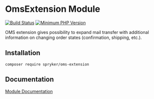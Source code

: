 # OmsExtension Module
[![Build Status](https://travis-ci.org/spryker/oms-extension.svg)](https://travis-ci.org/spryker/oms-extension)
[![Minimum PHP Version](https://img.shields.io/badge/php-%3E%3D%207.2-8892BF.svg)](https://php.net/)

OMS extension gives possibility to expand mail transfer with additional information on changing order states (confirmation, shipping, etc.).

## Installation

```
composer require spryker/oms-extension
```

## Documentation

[Module Documentation](https://documentation.spryker.com/capabilities/order_management/state_machine/order-process-modelling-state-machines.htm)

